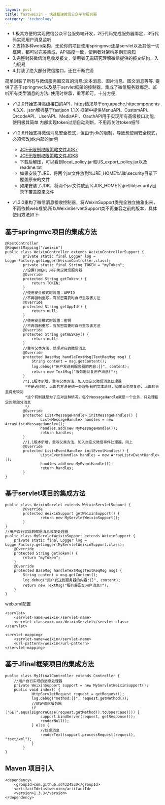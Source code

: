 ```yaml
---
layout: post
title: fastweixin - 快速搭建微信公众平台服务器
category: 'technology'
---
```


-   1.极其方便的实现微信公众平台服务端开发，2行代码完成服务器绑定，3行代码实现用户消息监听
-   2.支持多种web架构，无论你的项目使用springmvc还是servlet以及其他一切框架，都可以完美集成，API高度一致，使用者对架构差别无感知
-   3.完整封装微信消息收发报文，使用者无需研究理解微信提供的报文结构，入门极易
-   4.封装了绝大部分微信接口，还在不断完善

简单封装了所有与微信服务器交互的消息:文本消息、图片消息、图文消息等等.
提供了基于springmvc以及基于servlet框架的控制器，集成了微信服务器绑定、监听所有类型消息的方法.
使用时继承，重写即可，十分方便.

-   v1.2.0开始支持高级接口的API，https请求基于org.apache.httpcomponents 4.3.X，json解析基于fastjson 1.1.X
框架中提供MenuAPI、CustomAPI、QrcodeAPI、UserAPI、MediaAPI、OauthAPI用于实现所有高级接口功能，使用极其简单
内部实现token过期自动刷新，不用再关注token细节

-   v1.2.6开始支持微信消息安全模式，但由于jdk的限制，导致想使用安全模式，必须修改jdk内部的jar包
    -   [JCE无限制权限策略文件JDK7](http://www.oracle.com/technetwork/java/javase/downloads/jce-7-download-432124.html)
    -   [JCE无限制权限策略文件JDK8](http://www.oracle.com/technetwork/java/javase/downloads/jce8-download-2133166.html)
    -   下载后解压，可以看到local_policy.jar和US_export_policy.jar以及readme.txt
    -   如果安装了JRE，将两个jar文件放到%JRE_HOME%\lib\security目录下覆盖原来的文件
    -   如果安装了JDK，将两个jar文件放到%JDK_HOME%\jre\lib\security目录下覆盖原来文件

-   v1.3.0重构了微信消息接收控制器，将WeixinSupport类完全独立抽象出来，不再依赖web框架.所以WeixinServletSupport类不再兼容之前的版本，具体使用方法如下:

## 基于springmvc项目的集成方法

    @RestController
    @RequestMapping("/weixin")
    public class WeixinController extends WeixinControllerSupport {
            private static final Logger log = LoggerFactory.getLogger(WeixinController.class);
            private static final String TOKEN = "myToken";
            //设置TOKEN，用于绑定微信服务器
            @Override
            protected String getToken() {
                return TOKEN;
            }
            //使用安全模式时设置：APPID
            //不再强制重写，有加密需要时自行重写该方法
            @Override
            protected String getAppId() {
                return null;
            }
            //使用安全模式时设置：密钥
            //不再强制重写，有加密需要时自行重写该方法
            @Override
            protected String getAESKey() {
                return null;
            }
            //重写父类方法，处理对应的微信消息
            @Override
            protected BaseMsg handleTextMsg(TextReqMsg msg) {
                String content = msg.getContent();
                log.debug("用户发送到服务器的内容:{}", content);
                return new TextMsg("服务器回复用户消息!");
            }
            /*1.1版本新增，重写父类方法，加入自定义微信消息处理器
             *不是必须的，上面的方法是统一处理所有的文本消息，如果业务觉复杂，上面的会显得比较乱
             *这个机制就是为了应对这种情况，每个MessageHandle就是一个业务，只处理指定的那部分消息
             */
            @Override
            protected List<MessageHandle> initMessageHandles() {
                    List<MessageHandle> handles = new ArrayList<MessageHandle>();
                    handles.add(new MyMessageHandle());
                    return handles;
            }
            //1.1版本新增，重写父类方法，加入自定义微信事件处理器，同上
            @Override
            protected List<EventHandle> initEventHandles() {
                    List<EventHandle> handles = new ArrayList<EventHandle>();
                    handles.add(new MyEventHandle());
                    return handles;
            }
    }
    
## 基于servlet项目的集成方法

    public class WeixinServlet extends WeixinServletSupport {
            @Override
            protected WeixinSupport getWeixinSupport() {
                    return new MyServletWeixinSupport();
            }
    }
    //用户自行实现的微信消息收发处理器
    public class MyServletWeixinSupport extends WeixinSupport {
        private static final Logger log = LoggerFactory.getLogger(MyServletWeixinSupport.class);
        @Override
        protected String getToken() {
            return "myToken";
        }
        @Override
        protected BaseMsg handleTextMsg(TextReqMsg msg) {
            String content = msg.getContent();
            log.debug("用户发送到服务器的内容:{}", content);
            return new TextMsg("服务器回复用户消息!");
        }
    }
    
web.xml配置

    <servlet>
        <servlet-name>weixin</servlet-name>
        <servlet-class>xxx.xxx.WeixinServlet</servlet-class>
    </servlet>
    
    <servlet-mapping>
        <servlet-name>weixin</servlet-name>
        <url-pattern>/weixin</url-pattern>
    </servlet-mapping>
    
## 基于Jfinal框架项目的集成方法

    public class MyJfinalController extends Controller {
        //用户自行实现的消息处理器
        private WeixinSupport support = new MyServletWeixinSupport();
        public void index() {
                HttpServletRequest request = getRequest();
                log.debug("method:{}", request.getMethod());
                //绑定微信服务器
                if ("GET".equalsIgnoreCase(request.getMethod().toUpperCase())) {
                    support.bindServer(request, getResponse());
                    renderNull();
                } else {
                    //处理消息
                    renderText(support.processRequest(request), "text/xml");
                }
            }
    }
    
## Maven 项目引入

    <dependency>
        <groupId>com.github.sd4324530</groupId>
        <artifactId>fastweixin</artifactId>
        <version>1.3.8</version>
    </dependency>
    
